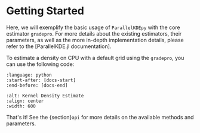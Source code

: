 # Getting Started

Here, we will exemplify the basic usage of `ParallelKDEpy` with the core estimator `gradepro`. For more details about the existing estimators, their parameters, as well as the more in-depth implementation details, please refer to the [ParallelKDE.jl documentation].

To estimate a density on CPU with a default grid using the `gradepro`, you can use the following code:

```{literalinclude} scripts/plot_kde.py
:language: python
:start-after: [docs-start]
:end-before: [docs-end]
```

```{image} _static/figures/getting-started.png
:alt: Kernel Density Estimate
:align: center
:width: 600
```

That's it! See the {section}`api` for more details on the available methods and parameters.
